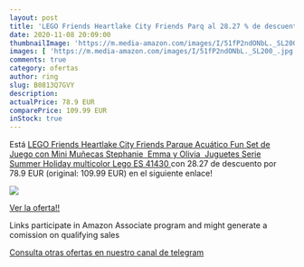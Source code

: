 ```yaml
---
layout: post
title: 'LEGO Friends Heartlake City Friends Parq al 28.27 % de descuento'
date: 2020-11-08 20:09:00
thumbnailImage: 'https://m.media-amazon.com/images/I/51fP2ndONbL._SL200_.jpg'
images: [ 'https://m.media-amazon.com/images/I/51fP2ndONbL._SL200_.jpg' ]
comments: true
category: ofertas
author: ring
slug: B0813Q7GVY
description:
actualPrice: 78.9 EUR
comparePrice: 109.99 EUR
inStock: true
---
```


Está [LEGO Friends Heartlake City Friends Parque Acuático Fun Set de Juego con Mini Muñecas Stephanie  Emma y Olivia  Juguetes Serie Summer Holiday  multicolor  Lego ES 41430 ](https://www.amazon.es/dp/B0813Q7GVY/?tag=redken-21) con 28.27 de descuento por 78.9 EUR (original: 109.99 EUR) en el siguiente enlace!

[![](https://m.media-amazon.com/images/I/51fP2ndONbL._SL200_.jpg)](https://www.amazon.es/dp/B0813Q7GVY/?tag=redken-21)

[Ver la oferta!!](https://www.amazon.es/dp/B0813Q7GVY/?tag=redken-21)

Links participate in Amazon Associate program and might generate a comission on qualifying sales

[Consulta otras ofertas en nuestro canal de telegram](https://t.me/s/ofertas25)
